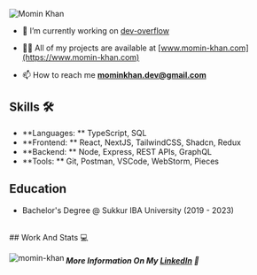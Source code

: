 
![Momin Khan](https://github.com/momin-khann/momin-khann/assets/68404645/c3e11cf7-c6aa-4fcb-ab41-9abc8fcb0b13)

- 🔭 I’m currently working on [dev-overflow](https://github.com/momin-khann/dev-overflow)

- 👨‍💻 All of my projects are available at [www.momin-khan.com](https://www.momin-khan.com)

- 📫 How to reach me **mominkhan.dev@gmail.com**


## Skills 🛠️
- **Languages: ** TypeScript, SQL
- **Frontend: **  React, NextJS, TailwindCSS, Shadcn, Redux
- **Backend: **   Node, Express, REST APIs, GraphQL
- **Tools: **    Git, Postman, VSCode, WebStorm, Pieces

## Education 
- Bachelor's Degree @ Sukkur IBA University (2019 - 2023)

<br/>
## Work And Stats 💻
<p><img align="left" src="https://github-readme-stats.vercel.app/api/top-langs?username=momin-khann&show_icons=true&locale=en&layout=compact" alt="momin-khan" /></p>

##### More Information On My [LinkedIn](https://www.linkedin.com/in/momin-khann/) 🚀


